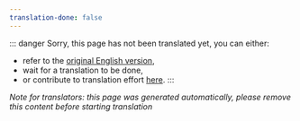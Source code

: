 ```yaml
---
translation-done: false
---
```

::: danger
Sorry, this page has not been translated yet, you can either:
- refer to the [original English version](<..\..\about\moderators.md>),
- wait for a translation to be done,
- or contribute to translation effort [here](https://github.com/bsmg/wiki).
:::

_Note for translators: this page was generated automatically, please remove this content before starting translation_
